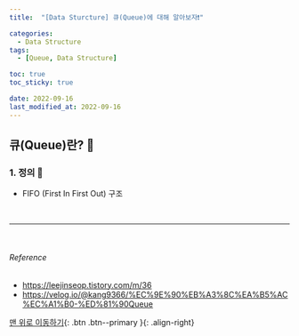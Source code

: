 ```yaml
---
title:  "[Data Sturcture] 큐(Queue)에 대해 알아보자❗️" 

categories:
  - Data Structure
tags:
  - [Queue, Data Structure]

toc: true
toc_sticky: true

date: 2022-09-16
last_modified_at: 2022-09-16
---
```


## 큐(Queue)란? 🔎

### 1. 정의 🔎
- FIFO (First In First Out) 구조

<br>

---

<br>

###### Reference
- https://leejinseop.tistory.com/m/36
- https://velog.io/@kang9366/%EC%9E%90%EB%A3%8C%EA%B5%AC%EC%A1%B0-%ED%81%90Queue


[맨 위로 이동하기](#){: .btn .btn--primary }{: .align-right} 